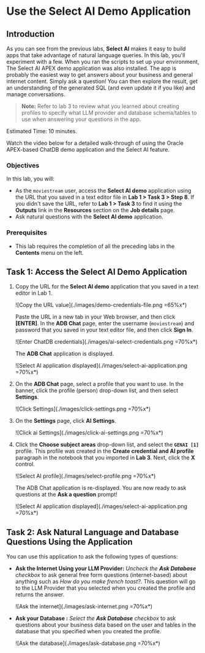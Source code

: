 # Use the Select AI Demo Application

## Introduction

As you can see from the previous labs, **Select AI** makes it easy to build apps that take advantage of natural language queries. In this lab, you'll experiment with a few. When you ran the scripts to set up your environment, The Select AI APEX demo application was also installed. The app is probably the easiest way to get answers about your business and general internet content. Simply ask a question! You can then explore the result, get an understanding of the generated SQL (and even update it if you like) and manage conversations.

>**Note:** Refer to lab 3 to review what you learned about creating profiles to specify what LLM provider and database schema/tables to use when answering your questions in the app.

Estimated Time: 10 minutes.

Watch the video below for a detailed walk-through of using the Oracle APEX-based ChatDB demo application and the Select AI feature.

[](youtube:htVeX8loT6c)

### Objectives

In this lab, you will:
* As the `moviestream` user, access the **Select AI demo** application using the URL that you saved in a text editor file in **Lab 1 > Task 3 > Step 8**. If you didn't save the URL, refer to **Lab 1 > Task 3** to find it using the **Outputs** link in the **Resources** section on the **Job details** page.
* Ask natural questions with the **Select AI demo** application.

### Prerequisites
- This lab requires the completion of all the preceding labs in the **Contents** menu on the left.

## Task 1: Access the Select AI Demo Application

1. Copy the URL for the **Select AI demo** application that you saved in a text editor in Lab 1.

    ![Copy the URL value](./images/demo-credentials-file.png =65%x*)

    Paste the URL in a new tab in your Web browser, and then click **[ENTER]**. In the **ADB Chat** page, enter the username (`moviestream`) and password that you saved in your text editor file, and then click **Sign In**.

    ![Enter ChatDB credentials](./images/ai-select-credentials.png =70%x*)

    The **ADB Chat** application is displayed. 

    ![Select AI application displayed](./images/select-ai-application.png =70%x*)

2. On the **ADB Chat** page, select a profile that you want to use. In the banner, click the profile (person) drop-down list, and then select **Settings**. 

    ![Click Settings](./images/click-settings.png =70%x*)
 
 3. On the **Settings** page, click **AI Settings**. 
 
    ![Click ai Settings](./images/click-ai-settings.png =70%x*)
 
 4. Click the **Choose subject areas** drop-down list, and select the **`GENAI [1]`** profile. This profile was created in the **Create credential and AI profile** paragraph in the notebook that you imported in **Lab 3**. Next, click the **X** control.

    ![Select AI profile](./images/select-profile.png =70%x*)

    The ADB Chat application is re-displayed. You are now ready to ask questions at the **Ask a question** prompt!

    ![Select AI application displayed](./images/select-ai-application.png =70%x*)

## Task 2: Ask Natural Language and Database Questions Using the Application

You can use this application to ask the following types of questions:

- **Ask the Internet Using your LLM Provider:**
_Uncheck the **Ask Database** checkbox_ to ask general free form questions (internet-based) about anything such as _How do you make french toast?_. This question will go to the LLM Provider that you selected when you created the profile and returns the answer.

  ![Ask the internet](./images/ask-internet.png =70%x*)

- **Ask your Database :**
_Select the **Ask Database** checkbox_ to ask questions about your business data based on the user and tables in the database that you specified when you created the profile.

  ![Ask the database](./images/ask-database.png =70%x*)

  <!---
  Where do you specify what LLM provider and database schema/tables to use when answering your questions? When you create the profile using **`DBMS_CLOUD_AI.CREATE_PROFILE`** PL/SQL procedure, you specify the LLM provider, the credential, the schema, and the tables to use to answer your natural language questions on general data or your business data that is stored in your database.

  ![Create profile diagram](./images/create-profile-diagram.png " ")
--->

Let's experiment a bit with both general data from the `internet` and also from the `moviestream` tables in the database.

1. Let's find out how to make french toast. Enter your question using a free form format in the **Ask a Question** text box, and make sure that the **Ask Database** checkbox is not checked since this is a general internet question that will be handled by your LLM provider. Next, click the **Run** icon, or press **[ENTER]**.

    >**Note:** You can type your own natural language question. You don't have to use the exact question that we show in our examples.

    ![How to make french toast question](./images/french-toast-question.png =70%x*)

    A French toast recipe is displayed.

   ![How to make french toast answer](./images/french-toast-answer.png =70%x*)

2. Let's find out the top 10 streamed movies in the moviestream company. Click the **Clear** icon in the banner to clear the last question and answer. Enter your question using a free form format in the **Ask a Question** text box, and select the **Ask Database** checkbox since this is a question about the moviestream data. Next, press **[ENTER]**.

    ![Top 10 streamed movies](./images/top-10-movies.png =70%x*)

    The top 10 streamed movies are displayed in descending order.

    ![Top 10 streamed movies result](./images/top-10-movies-result.png =70%x*)

3. Click the **Explain** button to view and explain the SQL query behind this natural language question.

  ![View and explain query](./images/explain-query-1.png =70%x*)

  When you finish, click the **Close SQL** icon (left arrow) to return to the Home page. Click the **Explore** button.

  ![Click Explore](./images/click-explore.png =70%x*)
  
  The **Explore** page is displayed.

  ![The Explore page](./images/explore-page.png =70%x*)

4. Click the **Actions** drop-down list to perform several tasks on the generated data such as sorting, downloading, formatting, charting and much more. For details on using the actions tasks, see the embedded video in the Introduction section of this lab. Click the **Close SQL** icon (left arrow) to return to the Home page.

  ![Actions drop-down list](./images/actions.png =70%x*)

  >**Note:** _LLMs are remarkable at inferring intent from the human language and they are getting better all the time; however, they are not perfect! It is very important to verify the results._

You may now proceed to the next lab.

## Learn More
* [DBMS\_NETWORK\_ACL\_ADMIN PL/SQL Package](https://docs.oracle.com/en/database/oracle/oracle-database/19/arpls/DBMS_NETWORK_ACL_ADMIN.html#GUID-254AE700-B355-4EBC-84B2-8EE32011E692)
* [DBMS\_CLOUD\_AI Package](https://docs.oracle.com/en-us/iaas/autonomous-database-serverless/doc/dbms-cloud-ai-package.html)
* [Using Oracle Autonomous Database Serverless](https://docs.oracle.com/en/cloud/paas/autonomous-database/adbsa/index.html)

## Acknowledgements
  * **Authors:** 
    * Lauran K. Serhal, Consulting User Assistance Developer
    * Marty Gubar, Product Management
* **Last Updated By/Date:** Lauran K. Serhal, May 2025

Data about movies in this workshop were sourced from **Wikipedia**.

Copyright (c) 2025 Oracle Corporation.

Permission is granted to copy, distribute and/or modify this document
under the terms of the GNU Free Documentation License, Version 1.3
or any later version published by the Free Software Foundation;
with no Invariant Sections, no Front-Cover Texts, and no Back-Cover Texts.
A copy of the license is included in the section entitled [GNU Free Documentation License](files/gnu-free-documentation-license.txt)
